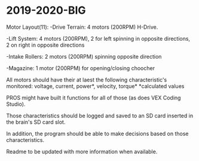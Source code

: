 # 2019-2020-BIG
Motor Layout(11):
-Drive Terrain: 4 motors (200RPM) H-Drive.

-Lift System: 4 motors (200RPM), 2 for left spinning in opposite directions, 2 on right in opposite directions

-Intake Rollers: 2 motors (200RPM) spinning opposite direction

-Magazine: 1 motor (200RPM) for opening/closing choocher


All motors should have their at laest the following characteristic's monitored: voltage, current, power*, velocity, torque*
*calculated values

PROS might have built it functions for all of those (as does VEX Coding Studio).

Those characteristics should be logged and saved to an SD card inserted in the brain's SD card slot. 

In addition, the program should be able to make decisions based on those characteristics.

Readme to be updated with more information when available.
